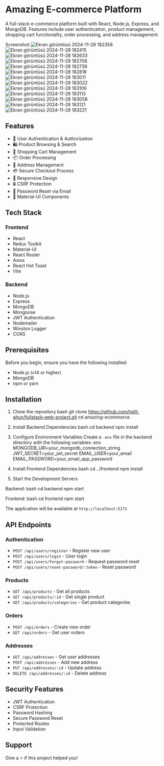 # Amazing E-commerce Platform

A full-stack e-commerce platform built with React, Node.js, Express, and MongoDB. Features include user authentication, product management, shopping cart functionality, order processing, and address management.

Screenshot
![Ekran görüntüsü 2024-11-28 182358](https://github.com/user-attachments/assets/9d114ebe-ff23-467e-a180-4f8acf165465)
![Ekran görüntüsü 2024-11-28 182415](https://github.com/user-attachments/assets/275f615d-24f2-4871-ad2b-a126b11e2664)
![Ekran görüntüsü 2024-11-28 182633](https://github.com/user-attachments/assets/f573b66c-f65d-4081-90e8-e22702cf9a93)
![Ekran görüntüsü 2024-11-28 182708](https://github.com/user-attachments/assets/47e59ce8-afc5-4829-a808-fdd6459b7ccc)
![Ekran görüntüsü 2024-11-28 182739](https://github.com/user-attachments/assets/8e9af59c-2729-486a-a0c4-44651c4d9c85)
![Ekran görüntüsü 2024-11-28 182818](https://github.com/user-attachments/assets/f3ead0a1-04ea-4931-8a79-7278d2a88768)
![Ekran görüntüsü 2024-11-28 183011](https://github.com/user-attachments/assets/e27ff94a-19c6-4af1-a50a-96eb422bf82d)
![Ekran görüntüsü 2024-11-28 183022](https://github.com/user-attachments/assets/7e362c64-b6a7-4b60-a90a-6fdadfdcd482)
![Ekran görüntüsü 2024-11-28 183106](https://github.com/user-attachments/assets/221ec7d0-11d7-42c4-ad63-f790381e9287)
![Ekran görüntüsü 2024-11-28 183113](https://github.com/user-attachments/assets/ab3a70df-1373-4848-bafd-b7a4f20e5d8a)
![Ekran görüntüsü 2024-11-28 183058](https://github.com/user-attachments/assets/7474d3cc-031b-4395-8f61-b29aa347e863)
![Ekran görüntüsü 2024-11-28 183121](https://github.com/user-attachments/assets/a022ff32-af02-43f3-8075-a06e8d3e5f81)
![Ekran görüntüsü 2024-11-28 183221](https://github.com/user-attachments/assets/5b4a84a4-3610-4962-b23e-0d0ab61b810d)



## Features

- 🔐 User Authentication & Authorization
- 🛍️ Product Browsing & Search
- 🛒 Shopping Cart Management
- 📦 Order Processing
- 📍 Address Management
- 💳 Secure Checkout Process
- 📱 Responsive Design
- 🔒 CSRF Protection
- 📧 Password Reset via Email
- 🎨 Material-UI Components

## Tech Stack

### Frontend
- React
- Redux Toolkit
- Material-UI
- React Router
- Axios
- React Hot Toast
- Vite

### Backend
- Node.js
- Express
- MongoDB
- Mongoose
- JWT Authentication
- Nodemailer
- Winston Logger
- CORS

## Prerequisites

Before you begin, ensure you have the following installed:
- Node.js (v14 or higher)
- MongoDB
- npm or yarn

## Installation

1. Clone the repository
bash
git clone https://github.com/halit-altun/fullstack-web-project.git
cd amazing-ecommerce

2. Install Backend Dependencies
bash
cd backend
npm install

3. Configure Environment Variables
Create a `.env` file in the backend directory with the following variables:
env
MONGODB_URI=your_mongodb_connection_string
JWT_SECRET=your_jwt_secret
EMAIL_USER=your_email
EMAIL_PASSWORD=your_email_app_password

4. Install Frontend Dependencies
bash
cd ../frontend
npm install


5. Start the Development Servers

Backend:
bash
cd backend
npm start

Frontend:
bash
cd frontend
npm start

The application will be available at `http://localhost:5173`

## API Endpoints

### Authentication
- `POST /api/users/register` - Register new user
- `POST /api/users/login` - User login
- `POST /api/users/forgot-password` - Request password reset
- `POST /api/users/reset-password/:token` - Reset password

### Products
- `GET /api/products` - Get all products
- `GET /api/products/:id` - Get single product
- `GET /api/products/categories` - Get product categories

### Orders
- `POST /api/orders` - Create new order
- `GET /api/orders` - Get user orders

### Addresses
- `GET /api/addresses` - Get user addresses
- `POST /api/addresses` - Add new address
- `PUT /api/addresses/:id` - Update address
- `DELETE /api/addresses/:id` - Delete address

## Security Features

- JWT Authentication
- CSRF Protection
- Password Hashing
- Secure Password Reset
- Protected Routes
- Input Validation

  
## Support

Give a ⭐️ if this project helped you!
